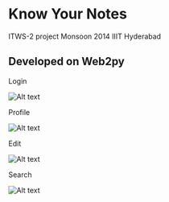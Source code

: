 Know Your Notes
====================
ITWS-2 project Monsoon 2014 
IIIT Hyderabad


Developed on Web2py
-------------------

Login

![Alt text](http://imgur.com/RRLF7ok.png "Login")



Profile

![Alt text](http://imgur.com/hEBsto2.png "Profile")



Edit

![Alt text](http://imgur.com/s3uFfEX.png "Edit")



Search

![Alt text](http://imgur.com/RaUdYFi.png "Search")



